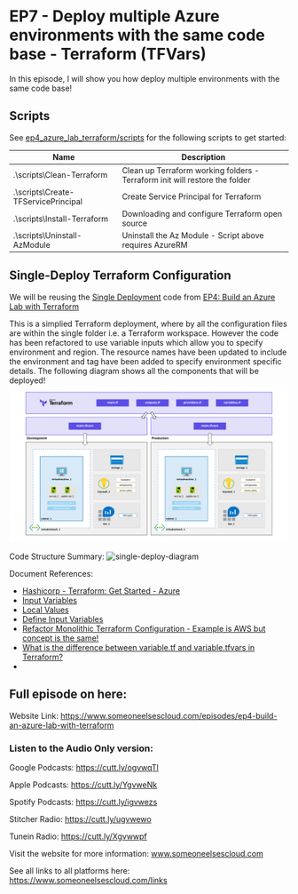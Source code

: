 # EP7 - Deploy multiple Azure environments with the same code base - Terraform (TFVars)

In this episode, I will show you how deploy multiple environments with the same code base!

## Scripts

See [ep4_azure_lab_terraform/scripts](https://github.com/someoneelsescloud/ep4_azure_lab_terraform/tree/master/scripts) for the following scripts to get started:

|Name|Description|
|---|---|
|.\scripts\Clean-Terraform|Clean up Terraform working folders - Terraform init will restore the folder|
|.\scripts\Create-TFServicePrincipal|Create Service Principal for Terraform|
|.\scripts\Install-Terraform|Downloading and configure Terraform open source|
|.\scripts\Uninstall-AzModule|Uninstall the Az Module - Script above requires AzureRM|


## Single-Deploy Terraform Configuration
We will be reusing the [Single Deployment](https://github.com/someoneelsescloud/ep4_azure_lab_terraform/tree/master/lab/single-deploy) code from [EP4: Build an Azure Lab with Terraform](https://github.com/someoneelsescloud/ep4_azure_lab_terraform)

This is a simplied Terraform deployment, where by all the configuration files are within the single folder i.e. a Terraform workspace. However the code has been refactored to use variable inputs which allow you to specify environment and region. The resource names have been updated to include the environment and tag have been added to specify environment specific details.
The following diagram shows all the components that will be deployed!
![single-deploy-diagram](_images/multi-env-deploy-v2.png)

Code Structure Summary:
![single-deploy-diagram](_files/file-structure-v2.png)

Document References:
- [Hashicorp - Terraform: Get Started - Azure](https://learn.hashicorp.com/collections/terraform/azure-get-started)
- [Input Variables](https://www.terraform.io/docs/language/values/variables.html)
- [Local Values](https://www.terraform.io/docs/language/values/locals.html)
- [Define Input Variables](https://learn.hashicorp.com/tutorials/terraform/azure-variables?in=terraform/azure-get-started)
- [Refactor Monolithic Terraform Configuration - Example is AWS but concept is the same!](https://learn.hashicorp.com/tutorials/terraform/organize-configuration)
- [What is the difference between variable.tf and variable.tfvars in Terraform?](https://amazicworld.com/difference-between-variable-tf-and-variable-tfvars-in-terraform/)
- 
## Full episode on here:
Website Link: https://www.someoneelsescloud.com/episodes/ep4-build-an-azure-lab-with-terraform

### Listen to the Audio Only version:

Google Podcasts: https://cutt.ly/ogvwqTl

Apple Podcasts: https://cutt.ly/YgvweNk

Spotify Podcasts: https://cutt.ly/igvwezs

Stitcher Radio: https://cutt.ly/ugvwewo

Tunein Radio: https://cutt.ly/Xgvwwpf

Visit the website for more information: www.someoneelsescloud.com

See all links to all platforms here: https://www.someoneelsescloud.com/links